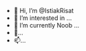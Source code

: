 - 👋 Hi, I’m @IstiakRisat
- 👀 I’m interested in ...
- 🌱 I’m currently Noob ...
- 💞...
- 📫...

<!---HEY BABY HOW ARE YOU
IstiakRisat/IstiakRisat is a ✨ special ✨ repository because its `README.md` (this file) appears on your GitHub profile.
You can click the Preview link to take a look at your changes.
--->
